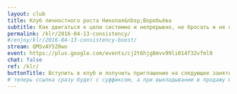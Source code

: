 ```yaml
---
layout: club
title: Клуб личностного роста Николая&nbsp;Воробьёва
subtitle: Как двигаться к цели системно и непрерывно, не бросать и не останавливаться
permalink: /klr/2016-04-13-consistency/
#/enjoy/klr/2016-04-13-consistency-boost/
stream: QMSvAY5Z0wo
event: https://plus.google.com/events/cj2t6hjg8mvv99li014f32vfml0
chat: false
ref: /klr/
buttonTitle: Вступить в клуб и получить приглашение на следующее занятие
# теперь ссылка сразу будет с суффиксом, а при выкладывании в продажу будем добавлять ещё и пару секретных букв в конце
---
```

